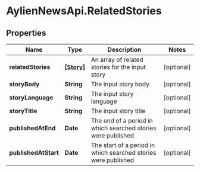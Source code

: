 # AylienNewsApi.RelatedStories

## Properties

Name | Type | Description | Notes
------------ | ------------- | ------------- | -------------
**relatedStories** | [**[Story]**](Story.md) | An array of related stories for the input story | [optional] 
**storyBody** | **String** | The input story body | [optional] 
**storyLanguage** | **String** | The input story language | [optional] 
**storyTitle** | **String** | The input story title | [optional] 
**publishedAtEnd** | **Date** | The end of a period in which searched stories were published | [optional] 
**publishedAtStart** | **Date** | The start of a period in which searched stories were published | [optional] 


